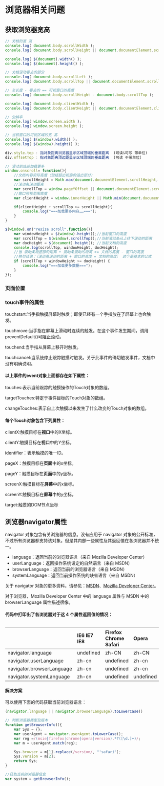 # 浏览器相关问题

## 获取浏览器宽高

```javascript
// 文档的宽 高
console.log( document.body.scrollWidth );
console.log( document.body.scrollHeight || document.documentElement.scrollHeight );

console.log( $(document).width() );
console.log( $(document).height() );

// 文档滚动卷去的部分
console.log( document.body.scrollLeft );
console.log( document.body.scrollTop || document.documentElement.scrollTop );

// 总长度 - 卷去的 == 可视窗口的高度
console.log( document.body.scrollHeight - document.body.scrollTop );

console.log( document.body.clientWidth );
console.log( document.body.clientHeight || document.documentElement.clientHeight );

// 分辨率
console.log( window.screen.width );
console.log( window.screen.height );

// 当前窗口的可视区域的宽 高
console.log( $(window).width() );
console.log( $(window).height() );

div.style.top : 指对象距离浏览器显示区域顶端的垂直距离  (可读&可写 带单位)
div.offsetTop : 指对象距离顶边距显示区域顶端的垂直距离  (可读 不带单位)
```

```js
// 滑动到底部加载更多
window.onscroll= function(){
    //文档内容实际高度（包括超出视窗的溢出部分）
    var scrollHeight = Math.max(document.documentElement.scrollHeight, document.body.scrollHeight);
    //滚动条滚动距离
    var scrollTop = window.pageYOffset || document.documentElement.scrollTop || document.body.scrollTop;
    //窗口可视范围高度
    var clientHeight = window.innerHeight || Math.min(document.documentElement.clientHeight,document.body.clientHeight);

    if(clientHeight + scrollTop >= scrollHeight){
        console.log("===加载更多内容……===");
    }
}

$(window).on("resize scroll",function(){
    var windowHeight = $(window).height();//当前窗口的高度
    var scrollTop = $(window).scrollTop();//当前滚动条从上往下滚动的距离
    var docHeight = $(document).height(); //当前文档的高度
    console.log(scrollTop, windowHeight, docHeight);
    //当 滚动条距底部的距离 + 滚动条滚动的距离 >= 文档的高度 - 窗口的高度
    //换句话说：（滚动条滚动的距离 + 窗口的高度 = 文档的高度） 这个是基本的公式
    if (scrollTop + windowHeight >= docHeight) {
        console.log("===加载更多数据===");
    }
});
```

### 页面位置

### touch事件的属性

touchstart:当手指触摸屏幕时触发；即使已经有一个手指放在了屏幕上也会触发。

touchmove:当手指在屏幕上滑动时连续的触发。在这个事件发生期间，调用preventDefault\(\)可阻止滚动。

touchend:当手指从屏幕上移开时触发。

touchcancel:当系统停止跟踪触摸时触发。关于此事件的确切触发事件，文档中没有明确说明。

#### 以上事件的event对象上面都存在如下属性：

touches:表示当前跟踪的触摸操作的Touch对象的数组。

targetTouches:特定于事件目标的Touch对象的数组。

changeTouches:表示自上次触摸以来发生了什么改变的Touch对象的数组。

#### 每个Touch对象包含下列属性：

clientX:触摸目标在**视口**中的X坐标。

clientY:触摸目标在**视口**中的Y坐标。

identifier：表示触摸的唯一ID。

pageX：触摸目标在**页面**中的x坐标。

pageY：触摸目标在**页面**中的y坐标。

screenX:触摸目标在**屏幕**中的x坐标。

screenY:触摸目标在**屏幕**中的y坐标。

target:触摸的DOM节点坐标

## 浏览器navigator属性

navigator 对象包含有关浏览器的信息。没有应用于 navigator 对象的公开标准，不过所有浏览器都支持该对象。但是其内部一些属性及其返回值在各浏览器并不统一。

* language：返回当前的浏览器语言（来自 Mozilla Developer Center）
* userLanguage：返回操作系统设定的自然语言（来自 MSDN）
* browserLanguage：返回当前的浏览器语言（来自 MSDN）
* systemLanguage：返回当前操作系统的缺省语言（来自 MSDN）

关于 navigator 对象的更多资料，请参见：[MSDN](http://msdn.microsoft.com/en-us/library/ms535867%28VS.85%29.aspx)、[Mozilla Developer Center](https://developer.mozilla.org/en/DOM/window.navigator)。

对于浏览器，Mozilla Developer Center 中的 language 属性与 MSDN 中的 browserLanguage 属性描述很像。

#### 代码中打印出了各浏览器对于这 4 个属性返回值的情况：

|  |
| :--- |


|  | IE6 IE7 IE8 | Firefox Chrome Safari | Opera |
| :--- | :--- | :--- | :--- |
| navigator.language | undefined | zh-CN | zh-CN |
| navigator.userLanguage | zh-cn | undefined | zh-cn |
| navigator.browserLanguage | zh-cn | undefined | zh-cn |
| navigator.systemLanguage | zh-cn | undefined | undefined |

#### 解决方案

可以使用下面的代码获取当前浏览器语言：

```javascript
(navigator.language || navigator.browserLanguage).toLowerCase()
```

```javascript
// 判断浏览器类型及版本
function getBrowserInfo(){
    var Sys = {};
    var userAgent = navigator.userAgent.toLowerCase();
    var reg =/(msie|firefox|chrome|opera|version).*?([\d.]+)/;
    var m = userAgent.match(reg);

    Sys.browser = m[1].replace(/version/, "'safari");
    Sys.version = m[2];
    return Sys;
}

//获取当前的浏览器信息
var system = getBrowserInfo();
```



